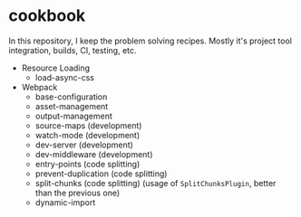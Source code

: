# cookbook

In this repository, I keep the problem solving recipes. Mostly it's project tool integration,
builds, CI, testing, etc.


- Resource Loading
    - load-async-css
- Webpack
    - base-configuration
    - asset-management
    - output-management
    - source-maps (development)
    - watch-mode (development)
    - dev-server (development)
    - dev-middleware (development)
    - entry-points (code splitting)
    - prevent-duplication (code splitting)
    - split-chunks (code splitting) (usage of `SplitChunksPlugin`, better than the previous one)
    - dynamic-import
